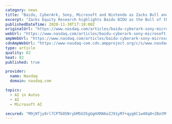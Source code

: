 ```yaml
---
category: news
title: "Baidu, CyberArk, Sony, Microsoft and Nintendo as Zacks Bull and Bear of the Day"
excerpt: "Zacks Equity Research highlights Baidu BIDU as the Bull of the Day and CyberArk Software CYBR as the Bear of the Day. In addition, Zacks Equity Research provides analysis on Sony Corp. SNE, Microsoft MSFT and Nintendo Co."
publishedDateTime: 2020-11-30T17:18:00Z
originalUrl: "https://www.nasdaq.com/articles/baidu-cyberark-sony-microsoft-and-nintendo-as-zacks-bull-and-bear-of-the-day-2020-11-30"
webUrl: "https://www.nasdaq.com/articles/baidu-cyberark-sony-microsoft-and-nintendo-as-zacks-bull-and-bear-of-the-day-2020-11-30"
ampWebUrl: "https://www.nasdaq.com/articles/baidu-cyberark-sony-microsoft-and-nintendo-as-zacks-bull-and-bear-of-the-day-2020-11-30?amp"
cdnAmpWebUrl: "https://www-nasdaq-com.cdn.ampproject.org/c/s/www.nasdaq.com/articles/baidu-cyberark-sony-microsoft-and-nintendo-as-zacks-bull-and-bear-of-the-day-2020-11-30?amp"
type: article
quality: 82
heat: 82
published: true

provider:
  name: Nasdaq
  domain: nasdaq.com

topics:
  - AI in Autos
  - AI
  - Microsoft AI

secured: "M9jNTjy8rl7CPTbO5NrybM5U35gGgHXMA6oZJ91yM7+qyg6C1w40q8+2BotMtUC2PU7d2gbfIk3kagj3Mfw+01r1Gzq1sE5SxSBDJjfwWKjMPU1/DiBEb5hDVslvwJWcZznFX51IDaIADZaSrf/7OO6MH4l2eInJSzdtHWLk7zYIlHuHQRA5Zpi+WWOkzJJ6rRfYMTZxDShV+K+mO9hwn3esRthREtpi0jyq3tsaxB7H3vrH9VrBc9mY+KBDye7UGw7RGTzCSTDb1eMxkqPqHaZ3kJwIfyRb8yegp/70c7ciSfEw46FSxDHRSt8ycIzE0PCj1q2prXMRL+JXSgyGKzrCkQPXaOFaoF4t4hG3V+E=;KY0EwgmcjsSsRDkVhRyslg=="
---
```


